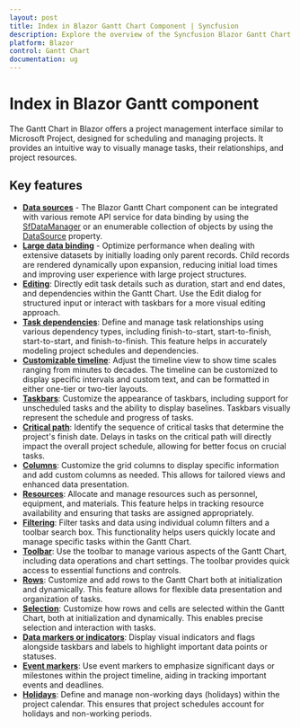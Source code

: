 ```yaml
---
layout: post
title: Index in Blazor Gantt Chart Component | Syncfusion
description: Explore the overview of the Syncfusion Blazor Gantt Chart component, covering key concepts, functionalities, and usage guidelines.
platform: Blazor
control: Gantt Chart
documentation: ug
---
```


# Index in Blazor Gantt component

The Gantt Chart in Blazor offers a project management interface similar to Microsoft Project, designed for scheduling and managing projects. It provides an intuitive way to visually manage tasks, their relationships, and project resources.

## Key features

* [**Data sources**](./data-binding/) - The Blazor Gantt Chart component can be integrated with various remote API service for data binding by using the [SfDataManager](https://help.syncfusion.com/cr/blazor/Syncfusion.Blazor.Data.SfDataManager.html) or an enumerable collection of objects by using the [DataSource](https://help.syncfusion.com/cr/blazor/Syncfusion.Blazor.Gantt.SfGantt-1.html#Syncfusion_Blazor_Gantt_SfGantt_1_DataSource) property.
* [**Large data binding**](./data-binding/) - Optimize performance when dealing with extensive datasets by initially loading only parent records. Child records are rendered dynamically upon expansion, reducing initial load times and improving user experience with large project structures.
* [**Editing**](./managing-tasks/): Directly edit task details such as duration, start and end dates, and dependencies within the Gantt Chart. Use the Edit dialog for structured input or interact with taskbars for a more visual editing approach.
* [**Task dependencies**](./task-dependencies/): Define and manage task relationships using various dependency types, including finish-to-start, start-to-finish, start-to-start, and finish-to-finish. This feature helps in accurately modeling project schedules and dependencies.
* [**Customizable timeline**](./time-line/): Adjust the timeline view to show time scales ranging from minutes to decades. The timeline can be customized to display specific intervals and custom text, and can be formatted in either one-tier or two-tier layouts.
* [**Taskbars**](./scheduling-tasks/): Customize the appearance of taskbars, including support for unscheduled tasks and the ability to display baselines. Taskbars visually represent the schedule and progress of tasks.
* [**Critical path**](./criticalpath/):  Identify the sequence of critical tasks that determine the project's finish date. Delays in tasks on the critical path will directly impact the overall project schedule, allowing for better focus on crucial tasks.
* [**Columns**](./columns/): Customize the grid columns to display specific information and add custom columns as needed. This allows for tailored views and enhanced data presentation.
* [**Resources**](./resources/): Allocate and manage resources such as personnel, equipment, and materials. This feature helps in tracking resource availability and ensuring that tasks are assigned appropriately.
* [**Filtering**](./filtering/): Filter tasks and data using individual column filters and a toolbar search box. This functionality helps users quickly locate and manage specific tasks within the Gantt Chart.
* [**Toolbar**](./tool-bar/): Use the toolbar to manage various aspects of the Gantt Chart, including data operations and chart settings. The toolbar provides quick access to essential functions and controls.
* [**Rows**](./rows/): Customize and add rows to the Gantt Chart both at initialization and dynamically. This feature allows for flexible data presentation and organization of tasks.
* [**Selection**](./selection/): Customize how rows and cells are selected within the Gantt Chart, both at initialization and dynamically. This enables precise selection and interaction with tasks.
* [**Data markers or indicators**](./data-markers/): Display visual indicators and flags alongside taskbars and labels to highlight important data points or statuses.
* [**Event markers**](./event-markers/): Use event markers to emphasize significant days or milestones within the project timeline, aiding in tracking important events and deadlines.
* [**Holidays**](./holidays/): Define and manage non-working days (holidays) within the project calendar. This ensures that project schedules account for holidays and non-working periods.
